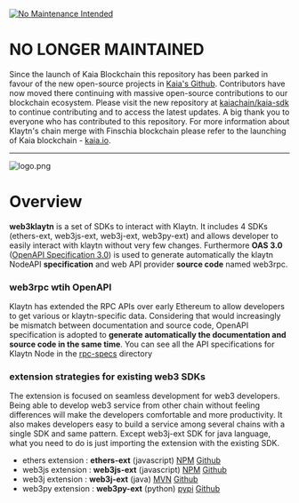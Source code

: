 [![No Maintenance Intended](http://unmaintained.tech/badge.svg)](http://unmaintained.tech/)

# NO LONGER MAINTAINED

Since the launch of Kaia Blockchain this repository has been parked in favour of the new open-source projects in [Kaia's Github](https://github.com/kaiachain). Contributors have now moved there continuing with massive open-source contributions to our blockchain ecosystem. Please visit the new repository at [kaiachain/kaia-sdk](https://github.com/kaiachain/kaia-sdk) to continue contributing and to access the latest updates. A big thank you to everyone who has contributed to this repository. For more information about Klaytn's chain merge with Finschia blockchain please refer to the launching of Kaia blockchain - [kaia.io](https://kaia.io/).

---

![logo.png](<logo.png>)

# Overview
**web3klaytn** is a set of SDKs to interact with Klaytn. It includes 4 SDKs (ethers-ext, web3js-ext, web3j-ext, web3py-ext) and allows developer to easily interact with klaytn without very few changes. Furthermore **OAS 3.0** ([OpenAPI Specification 3.0](https://swagger.io/specification/)) is used to generate automatically the klaytn NodeAPI **specification** and web API provider **source code** named web3rpc.

### web3rpc wtih OpenAPI
Klaytn has extended the RPC APIs over early Ethereum to allow developers to get various or klaytn-specific data. Considering that would increasingly be mismatch between documentation and source code, OpenAPI specification is adopted to **generate automatically the documentation and source code in the same time**. You can see all the API specifications for Klaytn Node in the [rpc-specs](https://github.com/klaytn/web3klaytn/tree/dev/web3rpc/rpc-specs) directory

### extension strategies for existing web3 SDKs
The extension is focused on seamless development for web3 developers. Being able to develop web3 service from other chain without feeling differences will make the developers comfortable and more productivity. It also makes developers easy to build a service among several chains with a single SDK and same pattern. Except web3j-ext SDK for java language, what you need to do is just importing the extension with the existing SDK.

- ethers extension : **ethers-ext** (javascript) [NPM](https://www.npmjs.com/package/@klaytn/ethers-ext) [Github](https://github.com/klaytn/web3klaytn/tree/main/ethers-ext)
- web3js extension : **web3js-ext** (javascript) [NPM](https://www.npmjs.com/package/@klaytn/web3js-ext) [Github](https://github.com/klaytn/web3klaytn/tree/main/web3js-ext)
- web3j extension : **web3j-ext** (java) [MVN](https://mvnrepository.com/artifact/foundation.klaytn/web3j-ext) [Github](https://github.com/klaytn/web3klaytn/tree/main/web3j-ext)
- web3py extension : **web3py-ext** (python) [pypi](https://pypi.org/project/web3py-ext/) [Github](https://github.com/klaytn/web3klaytn/tree/main/web3py-ext)
